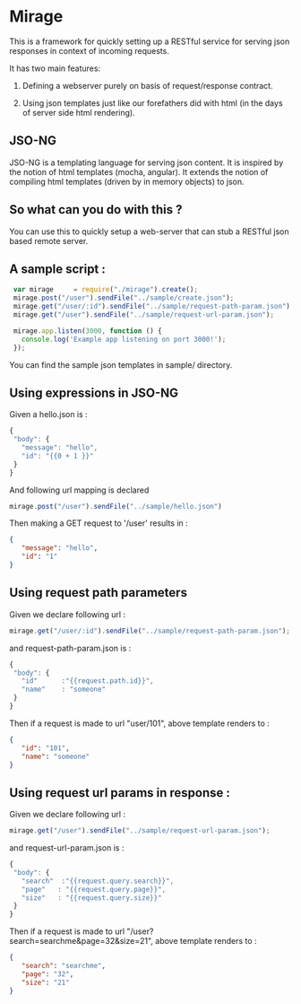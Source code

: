 # Mirage

This is a framework for quickly setting up a RESTful service for serving json responses in context of incoming requests.

It has two main features:

1. Defining a webserver purely on basis of request/response contract.

2. Using json templates just like our forefathers did with html (in the days of      server side html rendering).

## JSO-NG

  JSO-NG is a templating language for serving json content.
  It is inspired by the notion of html templates (mocha, angular).
  It extends the notion of compiling html templates (driven by in memory objects) to json.

## So what can you do with this ?

You can use this to quickly setup a web-server that can stub a RESTful json based remote server.

## A sample script :

```javascript
 var mirage     = require("./mirage").create();
 mirage.post("/user").sendFile("../sample/create.json");
 mirage.get("/user/:id").sendFile("../sample/request-path-param.json");
 mirage.get("/user").sendFile("../sample/request-url-param.json");

 mirage.app.listen(3000, function () {
   console.log('Example app listening on port 3000!');
 });
```
You can find the sample json templates in sample/ directory.

## Using expressions in JSO-NG

Given a hello.json is : 
 ```javascript
{
  "body": {
    "message": "hello",
    "id": "{{0 + 1 }}"
  }
}
```
And following url mapping is declared 
 ```javascript
 mirage.post("/user").sendFile("../sample/hello.json")
```

Then making a GET request to '/user' results in : 
 ```json
 {
    "message": "hello",
    "id": "1"
}
 ```
## Using request path parameters
Given we declare following url :
 ```javascript
 mirage.get("/user/:id").sendFile("../sample/request-path-param.json");
```
 and request-path-param.json is : 
 ```javascript
{
  "body": {
    "id"      :"{{request.path.id}}",
    "name"    : "someone"
  }
}
```
Then if a request is made to url "user/101", above template renders to : 
 ```json
 {
    "id": "101",
    "name": "someone"
}
```
## Using request url params in response : 
Given we declare following url :

 ```javascript
mirage.get("/user").sendFile("../sample/request-url-param.json");
```

 and request-url-param.json is : 
 ```javascript
{
  "body": {
    "search"  :"{{request.query.search}}",
    "page"   : "{{request.query.page}}",
    "size"   : "{{request.query.size}}"
  }
}
```
Then if a request is made to url "/user?search=searchme&page=32&size=21", above template renders to : 
 ```json
{
    "search": "searchme",
    "page": "32",
    "size": "21"
}
```
